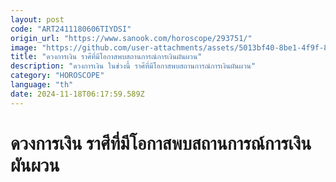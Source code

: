 ```yaml
---
layout: post
code: "ART2411180606TIYDSI"
origin_url: "https://www.sanook.com/horoscope/293751/"
image: "https://github.com/user-attachments/assets/5013bf40-8be1-4f9f-8ff7-6635d45e6c70"
title: "ดวงการเงิน ราศีที่มีโอกาสพบสถานการณ์การเงินผันผวน"
description: "ดวงการเงิน ในช่วงนี้ ราศีที่มีโอกาสพบสถานการณ์การเงินผันผวน"
category: "HOROSCOPE"
language: "th"
date: 2024-11-18T06:17:59.589Z
---
```


# ดวงการเงิน ราศีที่มีโอกาสพบสถานการณ์การเงินผันผวน